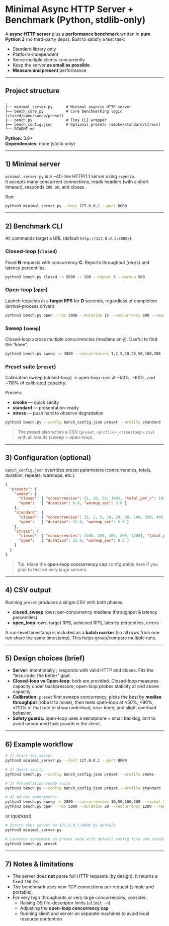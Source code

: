 # Minimal Async HTTP Server + Benchmark (Python, stdlib-only)

A  **async HTTP server** plus a **performance benchmark** written in **pure Python 3** (no third-party deps). Built to satisfy a test task:

- Standard library only
- Platform-independent
- Serve multiple clients concurrently
- Keep the server **as small as possible**
- **Measure and present** performance

---

## Project structure

```
.
├── minimal_server.py      # Minimal asyncio HTTP server
├── bench_core.py          # Core benchmarking logic (closed/open/sweep/preset)
├── bench.py               # Tiny CLI wrapper
├── bench_config.json      # Optional presets (smoke/standard/stress)
└── README.md
```

**Python:** 3.8+  
**Dependencies:** none (stdlib only)

---

## 1) Minimal server

`minimal_server.py` is a ~40-line HTTP/1.1 server using `asyncio`.  
It accepts many concurrent connections, reads headers (with a short timeout), responds `200 OK`, and closes.

Run:

```bash
python3 minimal_server.py --host 127.0.0.1 --port 8000
```

---

## 2) Benchmark CLI

All commands target a URL (default `http://127.0.0.1:8000/`).

### Closed-loop (`closed`)
Fixed **N** requests with concurrency **C**. Reports throughput (req/s) and latency percentiles.

```bash
python3 bench.py closed -n 5000 -c 200 --repeat 3 --warmup 500
```

### Open-loop (`open`)
Launch requests at a **target RPS** for **D** seconds, regardless of completion (arrival-process driven).

```bash
python3 bench.py open --rps 3000 --duration 15 --concurrency 800 --repeat 3 --warmup-sec 5
```

### Sweep (`sweep`)
Closed-loop across multiple concurrencies (medians only). Useful to find the “knee”.

```bash
python3 bench.py sweep -n 3000 --concurrencies 1,2,5,10,20,50,100,200 --repeat 3 --warmup 300
```

### Preset suite (`preset`)
Calibration sweep (closed-loop) → open-loop runs at ~50%, ~90%, and ~110% of calibrated capacity.

Presets:
- **smoke** — quick sanity
- **standard** — presentation-ready
- **stress** — push hard to observe degradation

```bash
python3 bench.py --config bench_config.json preset --profile standard
```

> The preset also writes a CSV (`preset_<profile>_<timestamp>.csv`) with all results (sweep + open-loop).

---

## 3) Configuration (optional)

`bench_config.json` overrides preset parameters (concurrencies, totals, duration, repeats, warmups, etc.).

```json
{
  "presets": {
    "smoke": {
      "closed": { "concurrencies": [1, 10, 50, 100], "total_per_c": 1000, "warmup": 200, "repeat": 2 },
      "open":   { "duration": 8.0, "warmup_sec": 3.0 }
    },
    "standard": {
      "closed": { "concurrencies": [1, 2, 5, 10, 20, 50, 100, 200, 400], "total_per_c": 5000, "warmup": 1000, "repeat": 3 },
      "open":   { "duration": 15.0, "warmup_sec": 5.0 }
    },
    "stress": {
      "closed": { "concurrencies": [100, 200, 400, 800, 1200], "total_per_c": 15000, "warmup": 2000, "repeat": 3 },
      "open":   { "duration": 25.0, "warmup_sec": 8.0 }
    }
  }
}
```

> Tip: Make the **open-loop concurrency cap** configurable here if you plan to test on very large servers.

---

## 4) CSV output

Running `preset` produces a single CSV with both phases:

- **closed_sweep** rows: per-concurrency medians (throughput & latency percentiles)
- **open_loop** rows: target RPS, achieved RPS, latency percentiles, errors

A run-level timestamp is included as a **batch marker** (so all rows from one run share the same timestamp). This helps group/compare multiple runs.

---

## 5) Design choices (brief)

- **Server:** intentionally ; responds with valid HTTP and closes. Fits the “less code, the better” goal.
- **Closed-loop vs Open-loop:** both are provided. Closed-loop measures capacity under backpressure; open-loop probes stability at and above capacity.
- **Calibration:** `preset` first sweeps concurrency, picks the best by **median throughput** (robust to noise), then tests open-loop at ≈50%, ≈90%, ≈110% of that rate to show underload, near-knee, and slight overload behavior.
- **Safety guards:** open-loop uses a semaphore + small backlog limit to avoid unbounded task growth in the client.

---

## 6) Example workflow

```bash
# 1) Start the server
python3 minimal_server.py --host 127.0.0.1 --port 8000

# 2) Quick sanity
python3 bench.py --config bench_config.json preset --profile smoke

# 3) Presentation-ready suite
python3 bench.py --config bench_config.json preset --profile standard

# 4) Ad-hoc experiments
python3 bench.py sweep -n 2000 --concurrencies 10,50,100,200 --repeat 3 --warmup 200
python3 bench.py open --rps 5000 --duration 20 --concurrency 1200 --repeat 3 --warmup-sec 5
```
or (quickest)
```bash
# Starts ther server on 127.0.0.1:8000 by default
python3 minimal_server.py

# Launches benchmark in preset mode with default config file and standard profile
python3 bench.py preset
```

---

## 7) Notes & limitations

- The server does **not** parse full HTTP requests (by design). It returns a fixed `200 OK`.
- The benchmark uses new TCP connections per request (simple and portable).
- For very high throughputs or very large concurrencies, consider:
  - Raising OS file-descriptor limits (`ulimit -n`)
  - Adjusting the **open-loop concurrency cap**
  - Running client and server on separate machines to avoid local resource contention
